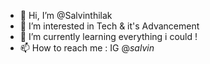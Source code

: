 - 👋 Hi, I’m @Salvinthilak
- 👀 I’m interested in Tech & it's Advancement
- 🌱 I’m currently learning everything i could !
- 📫 How to reach me : IG @_salvin_ 

<!---
Salvinthilak/Salvinthilak is a ✨ special ✨ repository because its `README.md` (this file) appears on your GitHub profile.
You can click the Preview link to take a look at your changes.
--->
